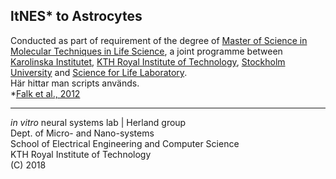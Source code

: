 ## ltNES* to Astrocytes  
Conducted as part of requirement of the degree of [Master of Science in Molecular Techniques in Life Science](https://www.scilifelab.se/education/masters-programmes/masters-programme-in-molecular-techniques-in-life-science/), a joint programme between [Karolinska Institutet](https://www.ki.se/), [KTH Royal Institute of Technology](https://www.kth.se/), [Stockholm University](https://www.su.se/) and [Science for Life Laboratory](https://www.scilifelab.se/).  
Här hittar man scripts används.  
\*[Falk et al., 2012](http://dx.doi.org/10.1371/journal.pone.0029597)  

***
*in vitro* neural systems lab | Herland group  
Dept. of Micro- and Nano-systems  
School of Electrical Engineering and Computer Science  
KTH Royal Institute of Technology  
(C) 2018  
